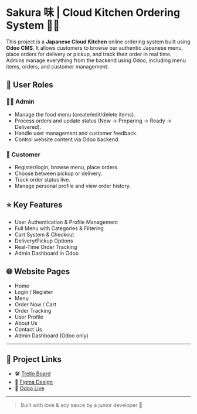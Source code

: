 # Sakura 味 | Cloud Kitchen Ordering System 🍱🌸

This project is a **Japanese Cloud Kitchen** online ordering system built using **Odoo CMS**. It allows customers to browse our authentic Japanese menu, place orders for delivery or pickup, and track their order in real time. Admins manage everything from the backend using Odoo, including menu items, orders, and customer management.

## 👥 User Roles

### 🧑‍🍳 Admin
- Manage the food menu (create/edit/delete items).
- Process orders and update status (New → Preparing → Ready → Delivered).
- Handle user management and customer feedback.
- Control website content via Odoo backend.

### 🍜 Customer
- Register/login, browse menu, place orders.
- Choose between pickup or delivery.
- Track order status live.
- Manage personal profile and view order history.

## ⭐ Key Features
- User Authentication & Profile Management
- Full Menu with Categories & Filtering
- Cart System & Checkout
- Delivery/Pickup Options
- Real-Time Order Tracking
- Admin Dashboard in Odoo

## 🌐 Website Pages
- Home  
- Login / Register  
- Menu  
- Order Now / Cart  
- Order Tracking  
- User Profile  
- About Us  
- Contact Us  
- Admin Dashboard (Odoo only)

---

## 🔗 Project Links

- 🛠️ [Trello Board](https://trello.com/b/fkDZ9613/project-9)
- 🎨 [Figma Design](https://www.figma.com/design/9t1BHLW2rfVcJtE1ZWR6yR/Sakura-Project?m=auto&t=RKfrhQ4GKZvltDOG-6)
- 🧾 [Odoo Live](https://sakura8.odoo.com/)

---

> Built with love & soy sauce by a junior developer 🥢  
